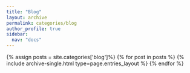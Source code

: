 ```yaml
---
title: "Blog"
layout: archive
permalink: categories/blog
author_profile: true
sidebar:
  nav: "docs"
---
```


{% assign posts = site.categories['blog']%} {% for post in posts %} {% include archive-single.html type=page.entries_layout %} {% endfor %}